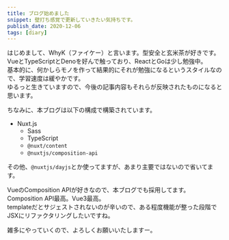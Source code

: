 ```yaml
---
title: ブログ始めました
snippet: 壁打ち感覚で更新していきたい気持ちです。
publish_date: 2020-12-06
tags: [diary]
---
```


はじめまして、WhyK（ファイケー）と言います。型安全と玄米茶が好きです。VueとTypeScriptとDenoを好んで触っており、ReactとGoは少し勉強中。  
基本的に、何かしらモノを作って結果的にそれが勉強になるというスタイルなので、学習速度は緩やかです。  
ゆるっと生きていますので、今後の記事内容もそれらが反映されたものになると思います。

ちなみに、本ブログは以下の構成で構築されています。

- Nuxt.js
  - Sass
  - TypeScript
  - `@nuxt/content`
  - `@nuxtjs/composition-api`

その他、`@nuxtjs/dayjs`とか使ってますが、あまり主要ではないので省いてます。

VueのComposition APIが好きなので、本ブログでも採用してます。Composition API最高。Vue3最高。  
templateだとサジェストされないのが辛いので、ある程度機能が整った段階でJSXにリファクタリングしたいですね。

雑多にやっていくので、よろしくお願いいたしますー。

